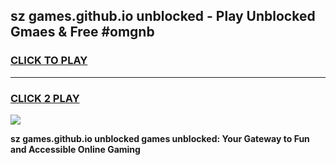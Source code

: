 
## sz games.github.io unblocked - Play Unblocked Gmaes & Free #omgnb
<h3>
<a href="https://news.freeplayer.one?title=sz_games.github.io_unblocked&ref=24F">CLICK TO PLAY</a></h3>
<hr>

<h3>
<a href="https://news.freeplayer.one?title=sz_games.github.io_unblocked&ref=24F">CLICK 2 PLAY</a>
  
</h3>

<a href="https://news.freeplayer.one?title=sz_games.github.io_unblocked&ref=24F/"><img src="https://clearcache.store/games.png"></a>


**sz games.github.io unblocked games unblocked: Your Gateway to Fun and Accessible Online Gaming**
